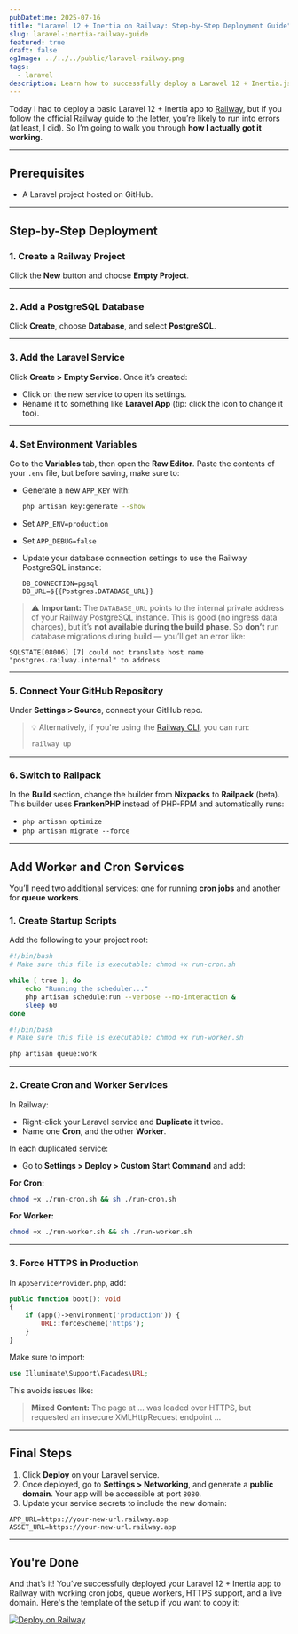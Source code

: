 ```yaml
---
pubDatetime: 2025-07-16
title: "Laravel 12 + Inertia on Railway: Step-by-Step Deployment Guide"
slug: laravel-inertia-railway-guide
featured: true
draft: false
ogImage: ../../../public/laravel-railway.png
tags:
  - laravel
description: Learn how to successfully deploy a Laravel 12 + Inertia.js app to Railway, including PostgreSQL setup, cron jobs, queue workers, and HTTPS. This guide fixes the common issues not covered in the official docs, with working scripts and pro tips.
---
```


Today I had to deploy a basic Laravel 12 + Inertia app to [Railway](https://railway.app/), but if you follow the official Railway guide to the letter, you’re likely to run into errors (at least, I did). So I’m going to walk you through **how I actually got it working**.

---

## Prerequisites

- A Laravel project hosted on GitHub.

---

## Step-by-Step Deployment

### 1. Create a Railway Project

Click the **New** button and choose **Empty Project**.

---

### 2. Add a PostgreSQL Database

Click **Create**, choose **Database**, and select **PostgreSQL**.

---

### 3. Add the Laravel Service

Click **Create > Empty Service**. Once it’s created:

- Click on the new service to open its settings.
- Rename it to something like **Laravel App** (tip: click the icon to change it too).

---

### 4. Set Environment Variables

Go to the **Variables** tab, then open the **Raw Editor**. Paste the contents of your `.env` file, but before saving, make sure to:

- Generate a new `APP_KEY` with:

  ```bash
  php artisan key:generate --show
  ```

- Set `APP_ENV=production`
- Set `APP_DEBUG=false`
- Update your database connection settings to use the Railway PostgreSQL instance:

  ```dotenv
  DB_CONNECTION=pgsql
  DB_URL=${{Postgres.DATABASE_URL}}
  ```

> ⚠️ **Important:** The `DATABASE_URL` points to the internal private address of your Railway PostgreSQL instance. This is good (no ingress data charges), but it’s **not available during the build phase**. So **don’t** run database migrations during build — you’ll get an error like:

```
SQLSTATE[08006] [7] could not translate host name "postgres.railway.internal" to address
```

---

### 5. Connect Your GitHub Repository

Under **Settings > Source**, connect your GitHub repo.

> 💡 Alternatively, if you're using the [Railway CLI](https://docs.railway.app/develop/cli), you can run:
>
> ```bash
> railway up
> ```

---

### 6. Switch to Railpack

In the **Build** section, change the builder from **Nixpacks** to **Railpack** (beta). This builder uses **FrankenPHP** instead of PHP-FPM and automatically runs:

- `php artisan optimize`
- `php artisan migrate --force`

---

## Add Worker and Cron Services

You’ll need two additional services: one for running **cron jobs** and another for **queue workers**.

### 1. Create Startup Scripts

Add the following to your project root:

```bash file="run-cron.sh"
#!/bin/bash
# Make sure this file is executable: chmod +x run-cron.sh

while [ true ]; do
    echo "Running the scheduler..."
    php artisan schedule:run --verbose --no-interaction &
    sleep 60
done
```

```bash file="run-worker.sh"
#!/bin/bash
# Make sure this file is executable: chmod +x run-worker.sh

php artisan queue:work
```

---

### 2. Create Cron and Worker Services

In Railway:

- Right-click your Laravel service and **Duplicate** it twice.
- Name one **Cron**, and the other **Worker**.

In each duplicated service:

- Go to **Settings > Deploy > Custom Start Command** and add:

**For Cron:**

```bash
chmod +x ./run-cron.sh && sh ./run-cron.sh
```

**For Worker:**

```bash
chmod +x ./run-worker.sh && sh ./run-worker.sh
```

---

### 3. Force HTTPS in Production

In `AppServiceProvider.php`, add:

```php {3-5} file="AppServiceProvider.php"
public function boot(): void
{
    if (app()->environment('production')) {
        URL::forceScheme('https');
    }
}
```

Make sure to import:

```php
use Illuminate\Support\Facades\URL;
```

This avoids issues like:

> **Mixed Content:** The page at ... was loaded over HTTPS, but requested an insecure XMLHttpRequest endpoint ...

---

## Final Steps

1. Click **Deploy** on your Laravel service.
2. Once deployed, go to **Settings > Networking**, and generate a **public domain**. Your app will be accessible at port `8080`.
3. Update your service secrets to include the new domain:

```dotenv
APP_URL=https://your-new-url.railway.app
ASSET_URL=https://your-new-url.railway.app
```

---

## You're Done

And that’s it! You’ve successfully deployed your Laravel 12 + Inertia app to Railway with working cron jobs, queue workers, HTTPS support, and a live domain. Here's the template of the setup if you want to copy it:

[![Deploy on Railway](https://railway.com/button.svg)](https://railway.com/deploy/aUl2lW?referralCode=oWmpD1)
